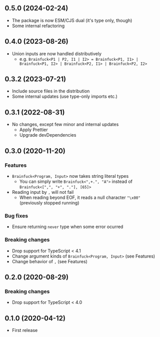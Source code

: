 ## 0.5.0 (2024-02-24)

- The package is now ESM/CJS dual (it's type only, though)
- Some internal refactoring

## 0.4.0 (2023-08-26)

- Union inputs are now handled distributively
  - e.g. `Brainfuck<P1 | P2, I1 | I2> = Brainfuck<P1, I1> | Brainfuck<P1, I2> | Brainfuck<P2, I1> | Brainfuck<P2, I2>`

## 0.3.2 (2023-07-21)

- Include source files in the distribution
- Some internal updates (use type-only imports etc.)

## 0.3.1 (2022-08-31)

- No changes, except few minor and internal updates
  - Apply Prettier
  - Upgrade devDependencies

## 0.3.0 (2020-11-20)

### Features

- `Brainfuck<Program, Input>` now takes string literal types
  - You can simply write `Brainfuck<",+.", "A">` instead of `Brainfuck<[",", "+", "."], [65]>`
- Reading input by `,` will not fail
  - When reading beyond EOF, it reads a null character `"\x00"` (previously stopped running)

### Bug fixes

- Ensure returning `never` type when some error ocurred

### Breaking changes

- Drop support for TypeScript &lt; 4.1
- Change argument kinds of `Brainfuck<Program, Input>` (see Features)
- Change behavior of `,` (see Features)

## 0.2.0 (2020-08-29)

### Breaking changes

- Drop support for TypeScript &lt; 4.0

## 0.1.0 (2020-04-12)

- First release
